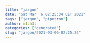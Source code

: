 ```yaml
---
title: "jargon"
date: "Sat Mar  6 02:25:34 CET 2021"
tags: ["jargon", "pipotron"]
author: m1ch3l
categories: ["generated"]
slug: "jargon/2021-03-06-02:25:34"
---
```



